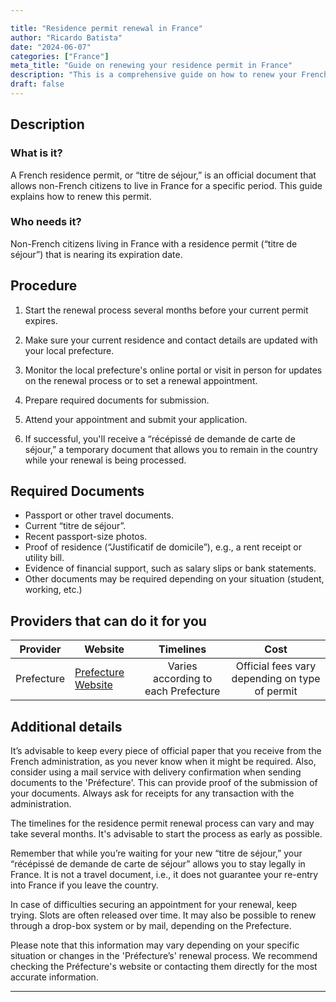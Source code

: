 ```yaml
---

title: "Residence permit renewal in France"
author: "Ricardo Batista"
date: "2024-06-07"
categories: ["France"]
meta_title: "Guide on renewing your residence permit in France"
description: "This is a comprehensive guide on how to renew your French residence permit, including the various steps involved, required documents, and service providers who can assist with the process."
draft: false
---
```


## Description

### What is it?
A French residence permit, or “titre de séjour,” is an official document that allows non-French citizens to live in France for a specific period. This guide explains how to renew this permit.

### Who needs it?
Non-French citizens living in France with a residence permit (“titre de séjour”) that is nearing its expiration date. 

## Procedure

1. Start the renewal process several months before your current permit expires. 

2. Make sure your current residence and contact details are updated with your local prefecture. 

3. Monitor the local prefecture's online portal or visit in person for updates on the renewal process or to set a renewal appointment.

4. Prepare required documents for submission.

5. Attend your appointment and submit your application.

6. If successful, you'll receive a “récépissé de demande de carte de séjour,” a temporary document that allows you to remain in the country while your renewal is being processed.

## Required Documents

- Passport or other travel documents.
- Current “titre de séjour”.
- Recent passport-size photos.
- Proof of residence (“Justificatif de domicile”), e.g., a rent receipt or utility bill.
- Evidence of financial support, such as salary slips or bank statements.
- Other documents may be required depending on your situation (student, working, etc.)

## Providers that can do it for you

| Provider        |     Website     |     Timelines    |       Cost      |
| --------------- | --------------- |  :-------------: | :-------------: |
| Prefecture      | [Prefecture Website](http://www.préfecture.fr/) |   Varies according to each Prefecture   |   Official fees vary depending on type of permit   |

## Additional details
It’s advisable to keep every piece of official paper that you receive from the French administration, as you never know when it might be required. Also, consider using a mail service with delivery confirmation when sending documents to the 'Préfecture'. This can provide proof of the submission of your documents. Always ask for receipts for any transaction with the administration.

The timelines for the residence permit renewal process can vary and may take several months. It's advisable to start the process as early as possible. 

Remember that while you’re waiting for your new “titre de séjour,” your “récépissé de demande de carte de séjour” allows you to stay legally in France. It is not a travel document, i.e., it does not guarantee your re-entry into France if you leave the country.

In case of difficulties securing an appointment for your renewal, keep trying. Slots are often released over time. It may also be possible to renew through a drop-box system or by mail, depending on the Prefecture. 

Please note that this information may vary depending on your specific situation or changes in the 'Préfecture’s' renewal process. We recommend checking the Préfecture's website or contacting them directly for the most accurate information.

---
